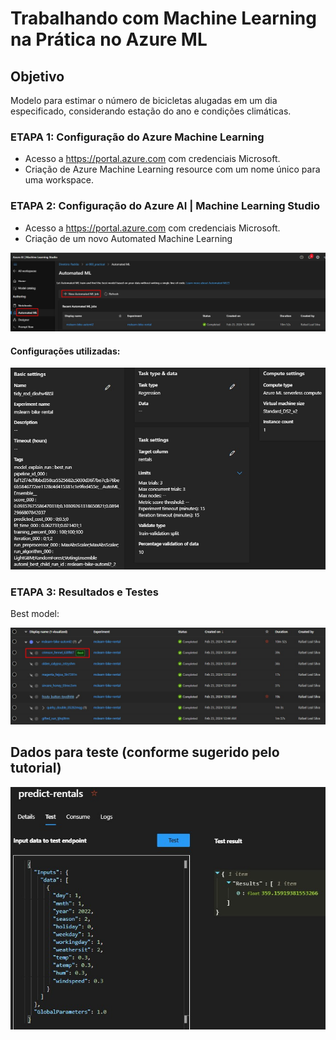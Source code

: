 # Trabalhando com Machine Learning na Prática no Azure ML

## Objetivo
Modelo para estimar o número de bicicletas alugadas em um dia especificado, considerando estação do ano e condições climáticas.

### ETAPA 1: Configuração do Azure Machine Learning
- Acesso a https://portal.azure.com com credenciais Microsoft.
- Criação de Azure Machine Learning resource com um nome único para uma workspace.

### ETAPA 2: Configuração do Azure AI | Machine Learning Studio
- Acesso a https://portal.azure.com com credenciais Microsoft.
- Criação de um novo Automated Machine Learning

![](https://github.com/rafalealsilva/DIO-Microsoft-Azure-AI-Fundamentals/blob/56d421f123673d6d43aa553132e2b03ca6a8a16e/lab_01%20machine%20learning/misc/01_new_AML.jpg)

#### Configurações utilizadas:

![](https://github.com/rafalealsilva/DIO-Microsoft-Azure-AI-Fundamentals/blob/56d421f123673d6d43aa553132e2b03ca6a8a16e/lab_01%20machine%20learning/misc/02_AML_properties.jpg)


### ETAPA 3: Resultados e Testes

Best model:

![](https://github.com/rafalealsilva/DIO-Microsoft-Azure-AI-Fundamentals/blob/56d421f123673d6d43aa553132e2b03ca6a8a16e/lab_01%20machine%20learning/misc/03_best_model.jpg)

## Dados para teste (conforme sugerido pelo tutorial)

![](https://github.com/rafalealsilva/DIO-Microsoft-Azure-AI-Fundamentals/blob/56d421f123673d6d43aa553132e2b03ca6a8a16e/lab_01%20machine%20learning/misc/04_test.jpg)

